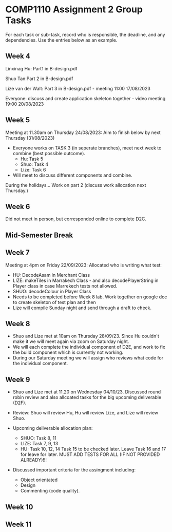 
# COMP1110 Assignment 2 Group Tasks

For each task or sub-task, record who is responsible, the deadline, and any dependencies.
Use the entries below as an example.

## Week 4
Linxinag Hu: Part1 in B-design.pdf 

Shuo Tan:Part 2 in B-design.pdf

Lize van der Walt: Part 3 in B-design.pdf - meeting 11:00 17/08/2023

Everyone: discuss and create application skeleton together - video meeting 19:00 20/08/2023

## Week 5

Meeting at 11.30am on Thursday 24/08/2023:
Aim to finish below by next Thursday (31/08/2023)
- Everyone works on TASK 3 (in seperate branches), meet next week to combine (best possible outcome). 
  - Hu: Task 5
  - Shuo: Task 4
  - Lize: Task 6
- Will meet to discuss different components and combine.

During the holidays... Work on part 2 (discuss work allocation next Thursday.)

## Week 6

Did not meet in person, but corresponded online to complete D2C. 

## Mid-Semester Break

## Week 7
Meeting at 4pm on Friday 22/09/2023:
Allocated who is writing what test:
-   HU: DecodeAsam in Merchant Class
- LIZE: makeTiles in Marrakech Class - and also decodePlayerString in Player class in case Marrekech tests not allowed.
- SHUO: decodeColour in Player Class 
- Needs to be completed before Week 8 lab. Work together on google doc to create skeleton of test plan and then 
- Lize will compile Sunday night and send through a draft to check. 

## Week 8
- Shuo and Lize met at 10am on Thursday 28/09/23. Since Hu couldn't make it we will meet again via zoom on Saturday night. 
- We will each complete the individual component of D2E, and work to fix the build component which is currently not working. 
- During our Saturday meeting we will assign who reviews what code for the individual component. 

## Week 9
- Shuo and Lize met at 11.20 on Wednesday 04/10/23. Discussed round robin review and also allcoated tasks for the big upcoming deliverable (D2F). 
- Review: Shuo will review Hu, Hu will review Lize, and Lize will review Shuo. 
- Upcoming deliverable allocation plan:
  - SHUO: Task 8, 11  
  - LIZE: Task 7, 9, 13 
  - HU: Task 10, 12, 14
Task 15 to be checked later. Leave Task 16 and 17 for leave for later.
MUST ADD TESTS FOR ALL (IF NOT PROVIDED ALREADY)!!!

- Discussed important criteria for the assingment including:
  - Object orientated
  - Design
  - Commenting (code quality).
  
## Week 10

## Week 11
